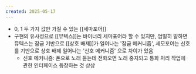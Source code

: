 ```yaml
---
created: 2025-05-17
---
```

- 0, 1 두 가지 값만 가질 수 있는 [[세마포어]]
- 구현의 유사성으로 [[뮤텍스]]는 바이너리 세마포어라 할 수 있지만, 엄밀히 말하면 뮤텍스는 잠금 기반으로 [[상호 배제]]가 일어나는 '잠금 메커니즘', 세모포어는 신호를 기반으로 상호 배제 일어나는 '신호 메커니즘' 으로 차이가 있음
	- 신호 메커니즘: 폰으로 노래 듣는데 전화오면 노래 중지되고 통화 처리 작업에 관한 인터페이스 등장하는 것 상상
